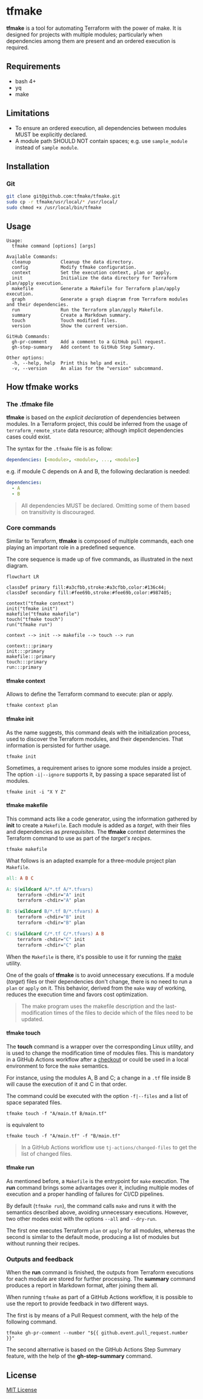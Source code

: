 # tfmake

**tfmake** is a tool for automating Terraform with the power of make. It is designed for projects with multiple modules; particularly when dependencies among them are present and an ordered execution is required.

## Requirements

- bash 4+
- yq
- make

## Limitations

- To ensure an ordered execution, all dependencies between modules MUST be explicitly declared.
- A module path SHOULD NOT contain spaces; e.g. use `sample_module` instead of `sample module`.

## Installation

### Git

```bash
git clone git@github.com:tfmake/tfmake.git
sudo cp -r tfmake/usr/local/* /usr/local/
sudo chmod +x /usr/local/bin/tfmake
```

## Usage

```
Usage:
  tfmake command [options] [args]

Available Commands:
  cleanup           Cleanup the data directory.
  config            Modify tfmake configuration.
  context           Set the execution context, plan or apply.
  init              Initialize the data directory for Terraform plan/apply execution.
  makefile          Generate a Makefile for Terraform plan/apply execution.
  graph             Generate a graph diagram from Terraform modules and their dependencies.
  run               Run the Terraform plan/apply Makefile.
  summary           Create a Markdown summary.
  touch             Touch modified files.
  version           Show the current version.

GitHub Commands:
  gh-pr-comment     Add a comment to a GitHub pull request.
  gh-step-summary   Add content to GitHub Step Summary.

Other options:
  -h, --help, help  Print this help and exit.
  -v, --version     An alias for the "version" subcommand.
```

## How tfmake works

### The .tfmake file

**tfmake** is based on the _explicit declaration_ of dependencies between modules. In a Terraform project, this could be inferred from the usage of `terraform_remote_state` data resource; although implicit dependencies cases could exist.

The syntax for the `.tfmake` file is as follow:

```YAML
dependencies: [<module>, <module>, ..., <module>]
```

e.g. if module C depends on A and B, the following declaration is needed:

```YAML
dependencies:
  - A
  - B
```

> All dependencies MUST be declared. Omitting some of them based on transitivity is discouraged.

### Core commands

Similar to Terraform, **tfmake** is composed of multiple commands, each one playing an important role in a predefined sequence.

The core sequence is made up of five commands, as illustrated in the next diagram.

```mermaid
flowchart LR

classDef primary fill:#a3cfbb,stroke:#a3cfbb,color:#136c44;
classDef secondary fill:#fee69b,stroke:#fee69b,color:#987405;

context("tfmake context")
init("tfmake init")
makefile("tfmake makefile")
touch("tfmake touch")
run("tfmake run")

context --> init --> makefile --> touch --> run

context:::primary
init:::primary
makefile:::primary
touch:::primary
run:::primary
```

#### tfmake context

Allows to define the Terraform command to execute: plan or apply.

```
tfmake context plan
```

#### tfmake init

As the name suggests, this command deals with the initialization process, used to discover the Terraform modules, and their dependencies. That information is persisted for further usage.

```
tfmake init
```

Sometimes, a requirement arises to ignore some modules inside a project. The option `-i|--ignore` supports it, by passing  a space separated list of modules.

```
tfmake init -i "X Y Z"
```

#### tfmake makefile

This command acts like a code generator, using the information gathered by **init** to create a `Makefile`. Each module is added as a _target_, with their files and dependencies as _prerequisites_. The **tfmake** context determines the Terraform command to use as part of the _target's recipes_.

```
tfmake makefile
```

What follows is an adapted example for a three-module project plan `Makefile`.

```Makefile
all: A B C

A: $(wildcard A/*.tf A/*.tfvars) 
	terraform -chdir="A" init
	terraform -chdir="A" plan

B: $(wildcard B/*.tf B/*.tfvars) A
	terraform -chdir="B" init
	terraform -chdir="B" plan

C: $(wildcard C/*.tf C/*.tfvars) A B
	terraform -chdir="C" init
	terraform -chdir="C" plan
```

When the `Makefile` is there, it's possible to use it for running the [make](https://man7.org/linux/man-pages/man1/make.1.html) utility.

One of the goals of **tfmake** is to avoid unnecessary executions. If a module (_target_) files or their dependencies don't change, there is no need to run a `plan` or `apply` on it. This behavior, derived from the `make` way of working, reduces the execution time and favors cost optimization.

> The make program uses the makefile description and the last-modification times of the files to decide which of the files need to be updated.

#### tfmake touch

The **touch** command is a wrapper over the corresponding Linux utility, and is used to change the modification time of modules files. This is mandatory in a GitHub Actions workflow after a [checkout](https://github.com/actions/checkout) or could be used in a local environment to force the `make` semantics.

For instance, using the modules A, B and C; a change in a `.tf` file inside B will cause the execution of it and C in that order.

The command could be executed with the option `-f|--files` and a list of space separated files.

```
tfmake touch -f "A/main.tf B/main.tf"
```

is equivalent to 

```
tfmake touch -f "A/main.tf" -f "B/main.tf"
```

> In a GitHub Actions workflow use `tj-actions/changed-files` to get the list of changed files.

#### tfmake run

As mentioned before, a `Makefile` is the entrypoint for `make` execution. The **run** command brings some advantages over it, including multiple modes of execution and a proper handling of failures for CI/CD pipelines.

By default (`tfmake run`), the command calls `make` and runs it with the semantics described above, avoiding unnecessary executions. However, two other modes exist with the options `--all` and `--dry-run`.

The first one executes Terraform `plan` or `apply` for all modules, whereas the second is similar to the default mode, producing a list of modules but without running their recipes.

### Outputs and feedback

When the **run** command is finished, the outputs from Terraform executions for each module are stored for further processing. The **summary** command produces a report in Markdown format, after joining them all.

When running `tfmake` as part of a GitHub Actions workflow, it is possible to use the report to provide feedback in two different ways.

The first is by means of a Pull Request comment, with the help of the following command.

```
tfmake gh-pr-comment --number "${{ github.event.pull_request.number }}"
```

The second alternative is based on the GitHub Actions Step Summary feature, with the help of the **gh-step-summary** command.

## License

[MIT License](https://github.com/tfmake/tfmake/blob/main/LICENSE)
